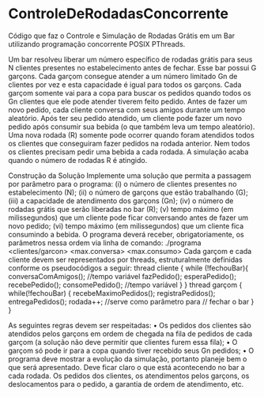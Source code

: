 # ControleDeRodadasConcorrente
Código que faz o Controle e Simulação de Rodadas Grátis em um Bar utilizando programação concorrente POSIX PThreads.

Um bar resolveu liberar um número específico de rodadas grátis para seus N clientes presentes no
estabelecimento antes de fechar. Esse bar possui G garçons. Cada garçom consegue atender a um
número limitado Gn de clientes por vez e esta capacidade é igual para todos os garçons. Cada garçom
somente vai para a copa para buscar os pedidos quando todos os Gn clientes que ele pode atender
tiverem feito pedido. Antes de fazer um novo pedido, cada cliente conversa com seus amigos durante
um tempo aleatório. Após ter seu pedido atendido, um cliente pode fazer um novo pedido após
consumir sua bebida (o que também leva um tempo aleatório). Uma nova rodada (R) somente pode
ocorrer quando foram atendidos todos os clientes que conseguiram fazer pedidos na rodada anterior.
Nem todos os clientes precisam pedir uma bebida a cada rodada. A simulação acaba quando o número
de rodadas R é atingido.

Construção da Solução
Implemente uma solução que permita a passagem por parâmetro para o programa: (i) o número de
clientes presentes no estabelecimento (N); (ii) o número de garçons que estão trabalhando (G); (iii) a
capacidade de atendimento dos garçons (Gn); (iv) o número de rodadas grátis que serão liberadas no
bar (R); (v) tempo máximo (em milissegundos) que um cliente pode ficar conversando antes de fazer
um novo pedido; (vi) tempo máximo (em milissegundos) que um cliente fica consumindo a bebida.
O programa deverá receber, obrigatoriamente, os parâmetros nessa ordem via linha de comando:
./programa <clientes> <garcons> <clientes/garcon> <rodadas> <max.conversa> <max.consumo>
Cada garçom e cada cliente devem ser representados por threads, estruturalmente definidas conforme
os pseudocódigos a seguir:
thread cliente {
while (!fechouBar){
conversaComAmigos(); //tempo variável
fazPedido();
esperaPedido();
recebePedido();
consomePedido(); //tempo variável
}
}
thread garçom {
while(!fechouBar) {
recebeMaximoPedidos();
registraPedidos();
entregaPedidos();
rodada++; //serve como parâmetro para
// fechar o bar
}
}


As seguintes regras devem ser respeitadas:
• Os pedidos dos clientes são atendidos pelos garçons em ordem de chegada na fila de pedidos
de cada garçom (a solução não deve permitir que clientes furem essa fila);
• O garçom só pode ir para a copa quando tiver recebido seus Gn pedidos;
• O programa deve mostrar a evolução da simulação, portanto planeje bem o que será
apresentado. Deve ficar claro o que está acontecendo no bar a cada rodada. Os pedidos dos
clientes, os atendimentos pelos garçons, os deslocamentos para o pedido, a garantia de ordem
de atendimento, etc.
